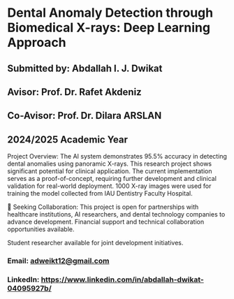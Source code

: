 # Dental Anomaly Detection through Biomedical X-rays: Deep Learning Approach
## Submitted by: Abdallah I. J. Dwikat
## Avisor: Prof. Dr. Rafet Akdeniz
## Co-Avisor: Prof. Dr. Dilara ARSLAN
## 2024/2025 Academic Year

Project Overview:
The AI system demonstrates 95.5% accuracy in detecting dental anomalies using panoramic X-rays. This research project shows significant potential for clinical application. The current implementation serves as a proof-of-concept, requiring further development and clinical validation for real-world deployment. 1000 X-ray images were used for training the model collected from IAU Dentistry Faculty Hospital.

🚀 Seeking Collaboration: 
This project is open for partnerships with healthcare institutions, AI researchers, and dental technology companies to advance development. Financial support and technical collaboration opportunities available.

Student researcher available for joint development initiatives.
### Email: adweikt12@gmail.com
### LinkedIn: https://www.linkedin.com/in/abdallah-dwikat-04095927b/
